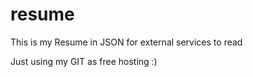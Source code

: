 # resume
This is my Resume in JSON for external services to read 

Just using my GIT as free hosting :)
